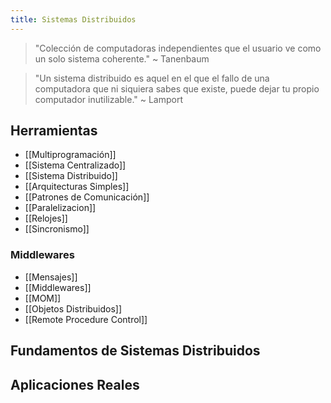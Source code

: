 ```yaml
---
title: Sistemas Distribuidos
---
```


> "Colección de computadoras independientes que el usuario ve como un solo sistema coherente." ~ Tanenbaum

> "Un sistema distribuido es aquel en el que el fallo de una computadora que ni siquiera sabes que existe, puede dejar tu propio computador inutilizable." ~ Lamport

## Herramientas

- [[Multiprogramación]]
- [[Sistema Centralizado]]
- [[Sistema Distribuido]]
- [[Arquitecturas Simples]]
- [[Patrones de Comunicación]]
- [[Paralelizacion]]
- [[Relojes]]
- [[Sincronismo]]

### Middlewares

- [[Mensajes]]
- [[Middlewares]]
- [[MOM]]
- [[Objetos Distribuidos]]
- [[Remote Procedure Control]]

## Fundamentos de Sistemas Distribuidos

## Aplicaciones Reales

